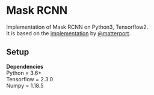# Mask RCNN

Implementation of Mask RCNN on Python3, Tensorflow2. <br>
It is based on the [implementation](https://github.com/matterport/Mask_RCNN) by [@matterport](https://github.com/matterport).

## Setup
<b>Dependencies</b><br>
Python = 3.6+ <br>
Tensorflow = 2.3.0 <br>
Numpy = 1.18.5 <br>
